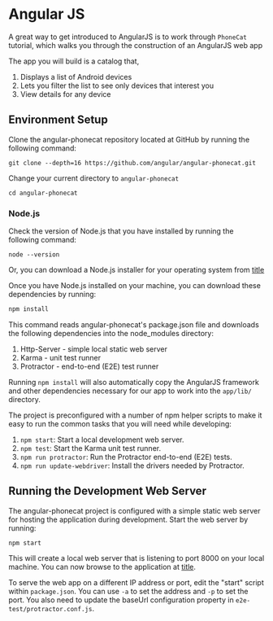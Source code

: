 # Angular JS

A great way to get introduced to AngularJS is to work through ```PhoneCat``` tutorial, which walks you through the construction of an AngularJS web app

The app you will build is a catalog that,

1. Displays a list of Android devices
2. Lets you filter the list to see only devices that interest you
3. View details for any device

## Environment Setup

Clone the angular-phonecat repository located at GitHub by running the following command:
```
git clone --depth=16 https://github.com/angular/angular-phonecat.git
```

Change your current directory to ```angular-phonecat```
```
cd angular-phonecat
```

### Node.js

Check the version of Node.js that you have installed by running the following command:

```
node --version
```

Or, you can download a Node.js installer for your operating system from [title](https://nodejs.org/en/download/)

Once you have Node.js installed on your machine, you can download these dependencies by running:

```bash
npm install
```
This command reads angular-phonecat's package.json file and downloads the following dependencies into the node_modules directory:

1. Http-Server - simple local static web server
2. Karma - unit test runner
3. Protractor - end-to-end (E2E) test runner

Running ```npm install``` will also automatically copy the AngularJS framework and other dependencies necessary for our app to work into the ```app/lib/``` directory.

The project is preconfigured with a number of npm helper scripts to make it easy to run the common tasks that you will need while developing:

1. ```npm start```: Start a local development web server.
2. ```npm test```: Start the Karma unit test runner.
3. ```npm run protractor```: Run the Protractor end-to-end (E2E) tests.
4. ```npm run update-webdriver```: Install the drivers needed by Protractor.

## Running the Development Web Server

The angular-phonecat project is configured with a simple static web server for hosting the application during development. Start the web server by running:

```
npm start
```

This will create a local web server that is listening to port 8000 on your local machine. You can now browse to the application at [title](http://localhost:8000/index.html).

To serve the web app on a different IP address or port, edit the "start" script within ```package.json```. You can use ```-a``` to set the address and ```-p``` to set the port. You also need to update the baseUrl configuration property in ```e2e-test/protractor.conf.js```.


